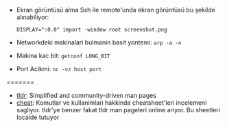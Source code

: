 - Ekran görüntüsü alma
  Ssh ile remote'unda ekran görüntüsü bu şekilde alınabiliyor:
  
  ```DISPLAY=":0.0" import -window root screenshot.png```

- Networkdeki makinalari bulmanin basit yontemi: `arp -a -n`
- Makina kac bit: `getconf LONG_BIT`
- Port Acikmi: `nc -vz host port`

=======

- [tldr](https://github.com/tldr-pages/tldr): Simplified and community-driven man pages
- [cheat](https://github.com/jahendrie/cheat): Komutlar ve kullanimlari hakkinda cheatsheet'leri incelemeni sagliyor. tldr'ye benzer fakat tldr man pageleri online ariyor. Bu sheetleri localde tutuyor

